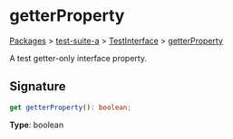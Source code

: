 # getterProperty

[Packages](/) > [test-suite-a](/test-suite-a/) > [TestInterface](/test-suite-a/testinterface-interface/) > [getterProperty](/test-suite-a/testinterface-interface/getterproperty-property)

A test getter-only interface property.

<h2 id="getterproperty-signature">Signature</h2>

```typescript
get getterProperty(): boolean;
```

**Type**: boolean
